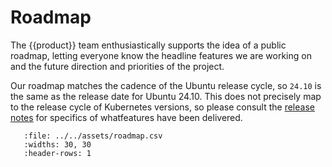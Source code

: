 # Roadmap

The {{product}} team enthusiastically supports the idea of a public
roadmap, letting everyone know the headline features we are working on and the
future direction and priorities of the project.

Our roadmap matches the cadence of the Ubuntu release cycle, so `24.10` is the
same as the release date for Ubuntu 24.10. This does not precisely map to the
release cycle of Kubernetes versions, so please consult the [release notes] for
specifics of whatfeatures have been delivered.


``` {csv-table} {{product}} public roadmap
   :file: ../../assets/roadmap.csv
   :widths: 30, 30
   :header-rows: 1
```


<!-- LINKS -->

[release notes]: ./releases